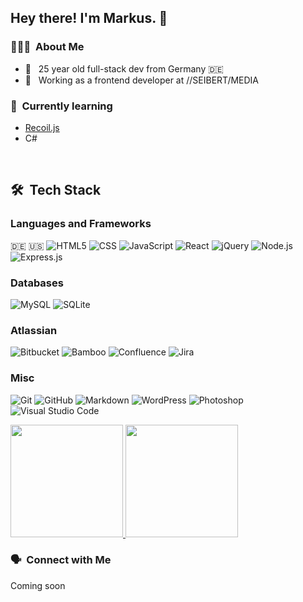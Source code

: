 ## Hey there! I'm Markus. 🖖

### 👨🏻‍💻 &nbsp;About Me

- 🤙 &nbsp; 25 year old full-stack dev from Germany 🇩🇪
- 💼 &nbsp; Working as a frontend developer at //SEIBERT/MEDIA

### 📖 &nbsp;Currently learning

- [Recoil.js](https://recoiljs.org/)
- C#

<br>

## 🛠 &nbsp;Tech Stack

### Languages and Frameworks
🇩🇪 🇺🇸
![HTML5](https://img.shields.io/badge/-HTML-333333?style=flat&logo=HTML5)
![CSS](https://img.shields.io/badge/-CSS-333333?style=flat&logo=CSS3&logoColor=1572B6)
![JavaScript](https://img.shields.io/badge/-JavaScript-333333?style=flat&logo=javascript)
![React](https://img.shields.io/badge/-React-333333?style=flat&logo=react)
![jQuery](https://img.shields.io/badge/-jQuery-333333?style=flat&logo=jquery)
![Node.js](https://img.shields.io/badge/-Node.js-333333?style=flat&logo=node.js)
![Express.js](https://img.shields.io/badge/-Express.js-333333?style=flat&logo=express)


### Databases

![MySQL](https://img.shields.io/badge/-MySQL-333333?style=flat&logo=mysql)
![SQLite](https://img.shields.io/badge/-SQLite-333333?style=flat&logo=sqlite)

### Atlassian
![Bitbucket](https://img.shields.io/badge/-Bitbucket-333333?style=flat&logo=bitbucket&logoColor=blue)
![Bamboo](https://img.shields.io/badge/-Bamboo-333333?style=flat&logo=bamboo&logoColor=blue)
![Confluence](https://img.shields.io/badge/-Confluence-333333?style=flat&logo=confluence&logoColor=blue)
![Jira](https://img.shields.io/badge/-Jira-333333?style=flat&logo=jira&logoColor=blue)

### Misc
![Git](https://img.shields.io/badge/-Git-333333?style=flat&logo=git)
![GitHub](https://img.shields.io/badge/-GitHub-333333?style=flat&logo=github)
![Markdown](https://img.shields.io/badge/-Markdown-333333?style=flat&logo=markdown)
![WordPress](https://img.shields.io/badge/-WordPress-333333?style=flat&logo=wordpress)
![Photoshop](https://img.shields.io/badge/-Photoshop-333333?style=flat&logo=adobe-photoshop)
![Visual Studio Code](https://img.shields.io/badge/-Visual%20Studio%20Code-333333?style=flat&logo=visual-studio-code&logoColor=007ACC)



<a href="https://github.com/mriot">
  <img height="180em" src="https://github-readme-stats.vercel.app/api?username=mriot&theme=buefy&show_icons=true" />
  <img height="180em" src="https://github-readme-stats.vercel.app/api/top-langs/?username=mriot&theme=buefy&layout=compact" />
</a>

<br />

<h3> 🗣️ &nbsp;Connect with Me </h3>

<p align="left">
  <p>Coming soon</p>
  <!--
  <a href="https://www.riotcoding.com/">
    <img alt="Web" src="https://img.shields.io/badge/Web-www.riotcoding.com-blue?style=flat-square&logo=google-chrome">
  </a>
  <a href="mailto:mk@riotcoding.com">
    <img alt="Email" src="https://img.shields.io/badge/Email-mk@riotcoding.com-blue?style=flat-square&logo=gmail">
  </a>
  -->
</p>
